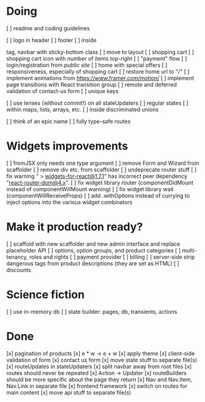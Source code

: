 # Doing
[ ] readme and coding guidelines

[ ] logo in header
[ ] footer
  [ ] inside <footer> tag, navbar with sticky-bottom class
  [ ] move to layout
[ ] shopping cart
  [ ] shopping cart icon with number of items top-right
  [ ] "payment" flow
[ ] login/registration from _public site_
[ ] home with special offers
[ ] responsiveness, especially of shopping cart
[ ] restore home url to "/"
[ ] implement animations from https://www.framer.com/motion/
[ ] implement page transitions with React transition group
[ ] remote and deferred validation of contact-us form
[ ] unique keys

[ ] use lenses (without commit!) on all stateUpdaters
  [ ] regular states
  [ ] within maps, lists, arrays, etc.
  [ ] inside discriminated unions

[ ] think of an epic name
[ ] fully type-safe routes


# Widgets improvements
  [ ] fromJSX only needs one type argument
  [ ] remove Form and Wizard from scaffolder
  [ ] remove div etc. from scaffolder
  [ ] undeprecate router stuff
  [ ] fix warning " > widgets-for-react@1.7.1" has incorrect peer dependency "react-router-dom@4.x".
  [ ] fix widget library router (componentDidMount instead of componentWillMount warning)
  [ ] fix widget library wait (componentWillReceiveProps)
  [ ] add .withOptions instead of currying to inject options into the various widget combinators


# Make it production ready?
  [ ] scaffold with new scaffolder and new admin interface and replace placeholder API
  [ ] options, option groups, and product categories
  [ ] multi-tenancy, roles and rights
  [ ] payment provider
  [ ] billing
  [ ] server-side strip dangerous tags from product descriptions (they are set as HTML)
  [ ] discounts


# Science fiction
[ ] use in-memory db
[ ] state builder: pages, db, transients, actions


# Done
[x] pagination of products
[x] e * w -> e + w
[x] apply theme
[x] client-side validation of form
[x] contact us form
[x] move state stuff to separate file(s)
[x] routeUpdates in stateUpdaters
[x] split navbar away from root files
[x] routes should never be repeated
[x] Action -> Updater
[x] routeBuilders should be more specific about the page they return
[x] Nav and Nav.Item, Nav.Link in separate file
[x] frontend framework
[x] switch on routes for main content
[x] move api stuff to separate file(s)

